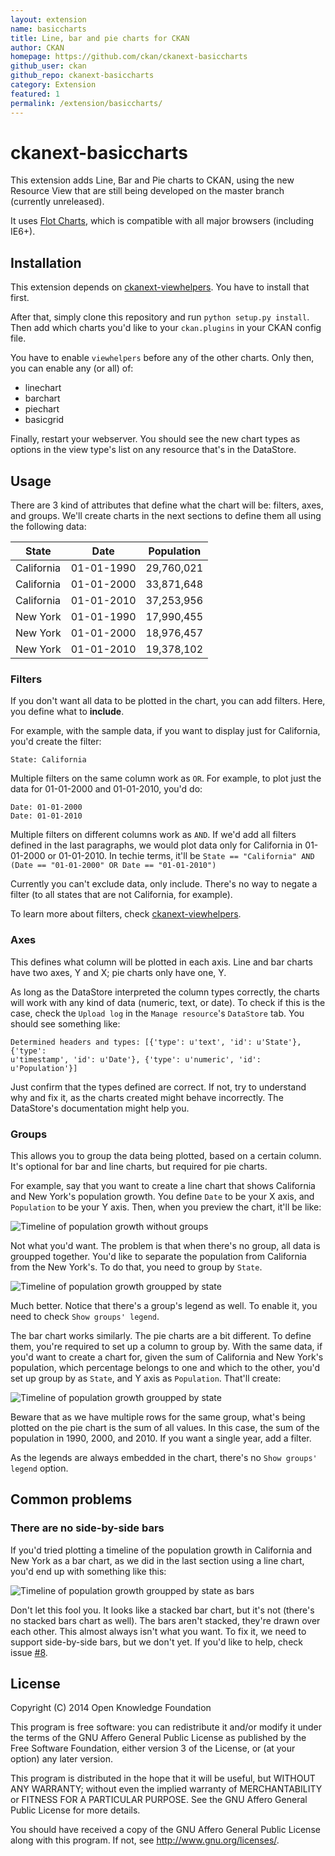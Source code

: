 ```yaml
---
layout: extension
name: basiccharts
title: Line, bar and pie charts for CKAN
author: CKAN
homepage: https://github.com/ckan/ckanext-basiccharts
github_user: ckan
github_repo: ckanext-basiccharts
category: Extension
featured: 1
permalink: /extension/basiccharts/
---
```



ckanext-basiccharts
===================

This extension adds Line, Bar and Pie charts to CKAN, using the new Resource
View that are still being developed on the master branch (currently
unreleased).

It uses [Flot Charts](http://www.flotcharts.org), which is compatible with all
major browsers (including IE6+).

Installation
------------

This extension depends on
[ckanext-viewhelpers](//github.com/ckan/ckanext-viewhelpers). You have to
install that first.

After that, simply clone this repository and run ```python setup.py install```.
Then add which charts you'd like to your ```ckan.plugins``` in your CKAN config
file.

You have to enable ```viewhelpers``` before any of the other charts. Only then,
you can enable any (or all) of:

* linechart
* barchart
* piechart
* basicgrid

Finally, restart your webserver. You should see the new chart types as options
in the view type's list on any resource that's in the DataStore.

Usage
-----

There are 3 kind of attributes that define what the chart will be: filters,
axes, and groups. We'll create charts in the next sections to define them all
using the following data:

| State      | Date       | Population   |
|------------|------------|--------------|
| California | 01-01-1990 | 29,760,021   |
| California | 01-01-2000 | 33,871,648   |
| California | 01-01-2010 | 37,253,956   |
| New York   | 01-01-1990 | 17,990,455   |
| New York   | 01-01-2000 | 18,976,457   |
| New York   | 01-01-2010 | 19,378,102   |

### Filters

If you don't want all data to be plotted in the chart, you can add filters.
Here, you define what to **include**.

For example, with the sample data, if you want to display just for California,
you'd create the filter:

```
State: California
```

Multiple filters on the same column work as ```OR```. For example, to plot just
the data for 01-01-2000 and 01-01-2010, you'd do:

```
Date: 01-01-2000
Date: 01-01-2010
```

Multiple filters on different columns work as ```AND```. If we'd add all
filters defined in the last paragraphs, we would plot data only for California
in 01-01-2000 or 01-01-2010. In techie terms, it'll be ```State == "California"
AND (Date == "01-01-2000" OR Date == "01-01-2010")```

Currently you can't exclude data, only include. There's no way to negate a
filter (to all states that are not California, for example).

To learn more about filters, check
[ckanext-viewhelpers](//github.com/ckan/ckanext-viewhelpers).

### Axes

This defines what column will be plotted in each axis. Line and bar charts have
two axes, Y and X; pie charts only have one, Y.

As long as the DataStore interpreted the column types correctly, the charts
will work with any kind of data (numeric, text, or date). To check if this is
the case, check the ```Upload log``` in the ```Manage resource```'s
```DataStore``` tab. You should see something like:

```
Determined headers and types: [{'type': u'text', 'id': u'State'}, {'type':
u'timestamp', 'id': u'Date'}, {'type': u'numeric', 'id': u'Population'}]
```

Just confirm that the types defined are correct. If not, try to understand why
and fix it, as the charts created might behave incorrectly. The DataStore's
documentation might help you.

### Groups

This allows you to group the data being plotted, based on a certain column.
It's optional for bar and line charts, but required for pie charts.

For example, say that you want to create a line chart that shows California and
New York's population growth. You define ```Date``` to be your X axis, and
```Population``` to be your Y axis. Then, when you preview the chart, it'll be
like:

![Timeline of population growth without groups](doc/img/linechart-date-population-no-groups.png)

Not what you'd want. The problem is that when there's no group, all data is
groupped together. You'd like to separate the population from California from
the New York's. To do that, you need to group by ```State```.

![Timeline of population growth groupped by state](doc/img/linechart-date-population-with-groups.png)

Much better. Notice that there's a group's legend as well. To enable it, you
need to check ```Show groups' legend```.

The bar chart works similarly. The pie charts are a bit different. To define
them, you're required to set up a column to group by. With the same data, if
you'd want to create a chart for, given the sum of California and New York's
population, which percentage belongs to one and which to the other, you'd set
up group by as ```State```, and Y axis as ```Population```. That'll create:

![Timeline of population growth groupped by state](doc/img/piechart-population-by-state.png)

Beware that as we have multiple rows for the same group, what's being plotted
on the pie chart is the sum of all values. In this case, the sum of the
population in 1990, 2000, and 2010. If you want a single year, add a filter.

As the legends are always embedded in the chart, there's no ```Show groups'
legend``` option.

Common problems
---------------

### There are no side-by-side bars

If you'd tried plotting a timeline of the population growth in California and
New York as a bar chart, as we did in the last section using a line chart,
you'd end up with something like this:

![Timeline of population growth groupped by state as bars](doc/img/barchart-date-population-with-groups-problem.png)

Don't let this fool you. It looks like a stacked bar chart, but it's not
(there's no stacked bars chart as well). The bars aren't stacked, they're
drawn over each other. This almost always isn't what you want. To fix it, we
need to support side-by-side bars, but we don't yet. If you'd like to help,
check issue [#8](https://github.com/ckan/ckanext-basiccharts/issues/8).

License
-------

Copyright (C) 2014 Open Knowledge Foundation

This program is free software: you can redistribute it and/or modify
it under the terms of the GNU Affero General Public License as published
by the Free Software Foundation, either version 3 of the License, or
(at your option) any later version.

This program is distributed in the hope that it will be useful,
but WITHOUT ANY WARRANTY; without even the implied warranty of
MERCHANTABILITY or FITNESS FOR A PARTICULAR PURPOSE.  See the
GNU Affero General Public License for more details.

You should have received a copy of the GNU Affero General Public License
along with this program.  If not, see <http://www.gnu.org/licenses/>.

